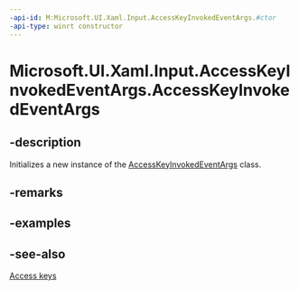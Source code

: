 ```yaml
---
-api-id: M:Microsoft.UI.Xaml.Input.AccessKeyInvokedEventArgs.#ctor
-api-type: winrt constructor
---
```


<!-- Method syntax
public AccessKeyInvokedEventArgs()
-->

# Microsoft.UI.Xaml.Input.AccessKeyInvokedEventArgs.AccessKeyInvokedEventArgs

## -description
Initializes a new instance of the [AccessKeyInvokedEventArgs](accesskeyinvokedeventargs.md) class.

## -remarks

## -examples

## -see-also
[Access keys](/windows/apps/design/input/access-keys)
